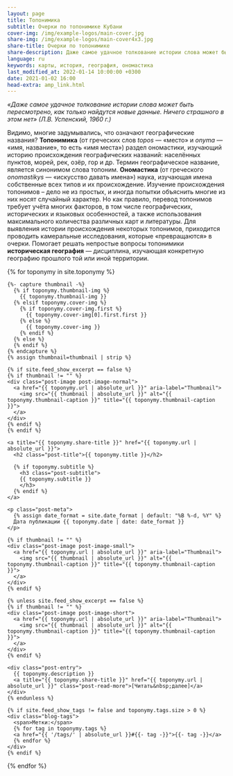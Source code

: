 ```yaml
---
layout: page
title: Топонимика
subtitle: Очерки по топонимике Кубани
cover-img: /img/example-logos/main-cover.jpg
share-img: /img/example-logos/main-cover4x3.jpg
share-title: Очерки по топонимике
share-description: Даже самое удачное толкование истории слова может быть пересмотрено, как только найдутся новые данные. Ничего страшного в этом нет
language: ru
keywords: карты, история, география, ономастика
last_modified_at: 2022-01-14 10:00:00 +0300
date: 2021-01-02 16:00
head-extra: amp_link.html
---
```

_«Даже самое удачное толкование истории слова может быть пересмотрено, как только найдутся новые данные. Ничего страшного в этом нет» (Л.В. Успенский, 1960 г.)_

Видимо, многие задумывались, что означают географические названия?  **Топонимика** (от греческих слов _topos_ — «место» и _onyma_ — «имя, название», то есть «имя места») раздел ономастики, изучающий историю происхождения географических названий: населённых пунктов, морей, рек, озёр, гор и др. Термин географическое название, является синонимом слова топоним. **Ономастика** (от греческого _onomastikys_ — «искусство давать имена») наука, изучающая имена собственные всех типов и их происхождение.
Изучение происхождения топонимов – дело не из простых, и иногда попытки объяснить многие из них носят случайный характер. Но как правило, перевод топонимов требует учёта многих факторов, в том числе географических, исторических и языковых особенностей, а также использования максимального количества различных карт и литературы. Для выявления истории происхождения некоторых топонимов, приходится проводить камеральные исследования, которые «превращаются» в очерки. Помогает решать непростые вопросы топонимики **историческая география** — дисциплина, изучающая конкретную географию прошлого той или иной территории.

<div class="posts-list">
  {% for toponymy in site.toponymy %}
  <article class="post-preview">

    {%- capture thumbnail -%}
      {% if toponymy.thumbnail-img %}
        {{ toponymy.thumbnail-img }}
      {% elsif toponymy.cover-img %}
        {% if toponymy.cover-img.first %}
          {{ toponymy.cover-img[0].first.first }}
        {% else %}
          {{ toponymy.cover-img }}
        {% endif %}
      {% else %}
      {% endif %}
    {% endcapture %}
    {% assign thumbnail=thumbnail | strip %}

    {% if site.feed_show_excerpt == false %}
    {% if thumbnail != "" %}
    <div class="post-image post-image-normal">
      <a href="{{ toponymy.url | absolute_url }}" aria-label="Thumbnail">
        <img src="{{ thumbnail | absolute_url }}" alt="{{ toponymy.thumbnail-caption }}" title="{{ toponymy.thumbnail-caption }}">
      </a>
    </div>
    {% endif %}
    {% endif %}

    <a title="{{ toponymy.share-title }}" href="{{ toponymy.url | absolute_url }}">
      <h2 class="post-title">{{ toponymy.title }}</h2>

      {% if toponymy.subtitle %}
        <h3 class="post-subtitle">
        {{ toponymy.subtitle }}
        </h3>
      {% endif %}
    </a>

    <p class="post-meta">
      {% assign date_format = site.date_format | default: "%B %-d, %Y" %}
      Дата публикации {{ toponymy.date | date: date_format }}
    </p>

    {% if thumbnail != "" %}
    <div class="post-image post-image-small">
      <a href="{{ toponymy.url | absolute_url }}" aria-label="Thumbnail">
        <img src="{{ thumbnail | absolute_url }}" alt="{{ toponymy.thumbnail-caption }}" title="{{ toponymy.thumbnail-caption }}">
      </a>
    </div>
    {% endif %}

    {% unless site.feed_show_excerpt == false %}
    {% if thumbnail != "" %}
    <div class="post-image post-image-short">
      <a href="{{ toponymy.url | absolute_url }}" aria-label="Thumbnail">
        <img src="{{ thumbnail | absolute_url }}" alt="{{ toponymy.thumbnail-caption }}" title="{{ toponymy.thumbnail-caption }}">
      </a>
    </div>
    {% endif %}

    <div class="post-entry">
      {{ toponymy.description }}
      <a title="{{ toponymy.share-title }}" href="{{ toponymy.url | absolute_url }}" class="post-read-more">[Читать&nbsp;далее]</a>
    </div>
    {% endunless %}

    {% if site.feed_show_tags != false and toponymy.tags.size > 0 %}
    <div class="blog-tags">
      <span>Метки:</span>
      {% for tag in toponymy.tags %}
      <a href="{{ '/tags/' | absolute_url }}#{{- tag -}}">{{- tag -}}</a>
      {% endfor %}
    </div>
    {% endif %}

   </article>
  {% endfor %}
</div>
